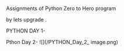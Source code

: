 Assignments of Python Zero to Hero program



by lets upgrade .



PYTHON DAY 1-

Pthon Day 2-
![](/PYTHON_Day_2_ image.png)
